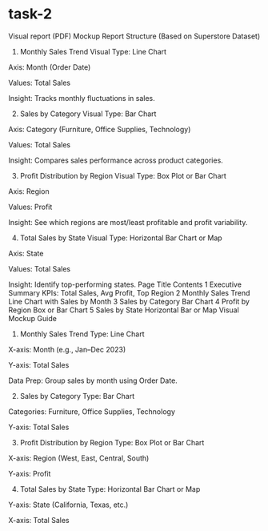 # task-2
Visual report (PDF)
 Mockup Report Structure (Based on Superstore Dataset)
1. Monthly Sales Trend
Visual Type: Line Chart

Axis: Month (Order Date)

Values: Total Sales

Insight: Tracks monthly fluctuations in sales.

2. Sales by Category
Visual Type: Bar Chart

Axis: Category (Furniture, Office Supplies, Technology)

Values: Total Sales

Insight: Compares sales performance across product categories.

3. Profit Distribution by Region
Visual Type: Box Plot or Bar Chart

Axis: Region

Values: Profit

Insight: See which regions are most/least profitable and profit variability.

4. Total Sales by State
Visual Type: Horizontal Bar Chart or Map

Axis: State

Values: Total Sales

Insight: Identify top-performing states.
Page	Title	Contents
1	Executive Summary	KPIs: Total Sales, Avg Profit, Top Region
2	Monthly Sales Trend	Line Chart with Sales by Month
3	Sales by Category	Bar Chart
4	Profit by Region	Box or Bar Chart
5	Sales by State	Horizontal Bar or Map
Visual Mockup Guide
1. Monthly Sales Trend
Type: Line Chart

X-axis: Month (e.g., Jan–Dec 2023)

Y-axis: Total Sales

Data Prep: Group sales by month using Order Date.

2. Sales by Category
Type: Bar Chart

Categories: Furniture, Office Supplies, Technology

Y-axis: Total Sales

3. Profit Distribution by Region
Type: Box Plot or Bar Chart

X-axis: Region (West, East, Central, South)

Y-axis: Profit

4. Total Sales by State
Type: Horizontal Bar Chart or Map

Y-axis: State (California, Texas, etc.)

X-axis: Total Sales
